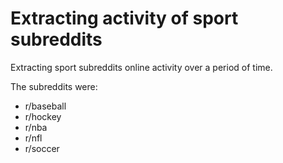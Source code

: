 # Extracting activity of sport subreddits

Extracting sport subreddits online activity over a period of time.

The subreddits were:

* r/baseball
* r/hockey
* r/nba
* r/nfl
* r/soccer

